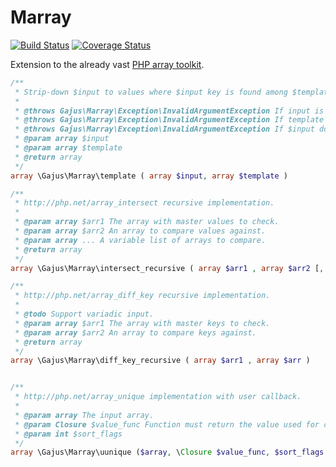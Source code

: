 # Marray

[![Build Status](https://travis-ci.org/gajus/marray.png?branch=master)](https://travis-ci.org/gajus/marray)
[![Coverage Status](https://coveralls.io/repos/gajus/marray/badge.png)](https://coveralls.io/r/gajus/marray)

Extension to the already vast [PHP array toolkit](http://ie2.php.net/manual/en/book.array.php).

```php
/**
 * Strip-down $input to values where $input key is found among $template values.
 * 
 * @throws Gajus\Marray\Exception\InvalidArgumentException If input is not an associative array.
 * @throws Gajus\Marray\Exception\InvalidArgumentException If template is not a list.
 * @throws Gajus\Marray\Exception\InvalidArgumentException If $input does not have all the keys defined in $template.
 * @param array $input
 * @param array $template
 * @return array
 */
array \Gajus\Marray\template ( array $input, array $template )

/**
 * http://php.net/array_intersect recursive implementation.
 * 
 * @param array $arr1 The array with master values to check.
 * @param array $arr2 An array to compare values against.
 * @param array ... A variable list of arrays to compare.
 * @return array
 */
array \Gajus\Marray\intersect_recursive ( array $arr1 , array $arr2 [, array $... ] )

/**
 * http://php.net/array_diff_key recursive implementation.
 * 
 * @todo Support variadic input.
 * @param array $arr1 The array with master keys to check.
 * @param array $arr2 An array to compare keys against.
 * @return array
 */
array \Gajus\Marray\diff_key_recursive ( array $arr1 , array $arr )


/**
 * http://php.net/array_unique implementation with user callback.
 * 
 * @param array The input array.
 * @param Closure $value_func Function must return the value used for comparison.
 * @param int $sort_flags
 */
array \Gajus\Marray\uunique ($array, \Closure $value_func, $sort_flags = \SORT_STRING)
```